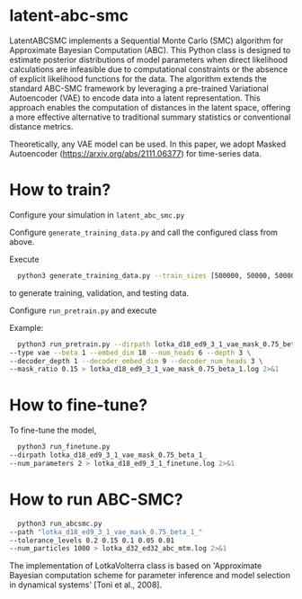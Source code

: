 # latent-abc-smc

LatentABCSMC implements a Sequential Monte Carlo (SMC) algorithm for Approximate Bayesian Computation (ABC). This Python class is designed to estimate posterior distributions of model parameters when direct likelihood calculations are infeasible due to computational constraints or the absence of explicit likelihood functions for the data. The algorithm extends the standard ABC-SMC framework by leveraging a pre-trained Variational Autoencoder (VAE) to encode data into a latent representation. This approach enables the computation of distances in the latent space, offering a more effective alternative to traditional summary statistics or conventional distance metrics.

Theoretically, any VAE model can be used. In this paper, we adopt Masked Autoencoder (https://arxiv.org/abs/2111.06377) for time-series data.

# How to train?
Configure your simulation in `latent_abc_smc.py` 

Configure `generate_training_data.py` and call the configured class from above. 

Execute

```bash
  python3 generate_training_data.py --train_sizes [500000, 50000, 50000]
```

to generate training, validation, and testing data.

Configure `run_pretrain.py` and execute

Example:

```bash
  python3 run_pretrain.py --dirpath lotka_d18_ed9_3_1_vae_mask_0.75_beta_1 \
--type vae --beta 1 --embed_dim 18 --num_heads 6 --depth 3 \
--decoder_depth 1 --decoder_embed_dim 9 --decoder_num_heads 3 \
--mask_ratio 0.15 > lotka_d18_ed9_3_1_vae_mask_0.75_beta_1.log 2>&1 
```

# How to fine-tune?
To fine-tune the model,

```bash
  python3 run_finetune.py
--dirpath lotka_d18_ed9_3_1_vae_mask_0.75_beta_1_
--num_parameters 2 > lotka_d18_ed9_3_1_finetune.log 2>&1
```

# How to run ABC-SMC?
```bash
  python3 run_abcsmc.py
--path "lotka_d18_ed9_3_1_vae_mask_0.75_beta_1_"
--tolerance_levels 0.2 0.15 0.1 0.05 0.01
--num_particles 1000 > lotka_d32_ed32_abc_mtm.log 2>&1
```

The implementation of LotkaVolterra class is based on 'Approximate Bayesian computation scheme for parameter inference and model selection in dynamical systems' [Toni et al., 2008].
